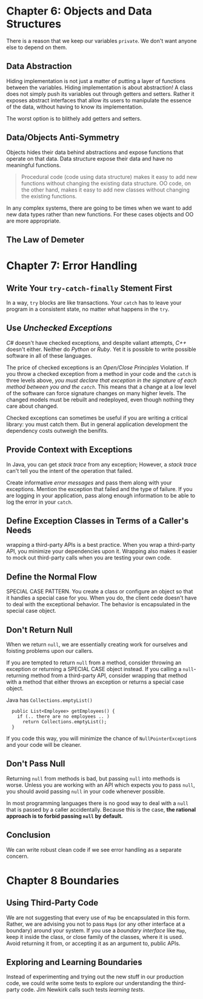 # Chapter 6: Objects and Data Structures
There is a reason that we keep our variables `private`. We don't want anyone else to depend on them.
## Data Abstraction
Hiding implementation is not just a matter of putting a layer of functions between the variables. Hiding implementation is about abstraction! A class does not simply push its variables out through getters and setters. Rather it exposes abstract interfaces that allow its users to manipulate the essence of the data, without having to know its implementation.

The worst option is to blithely add getters and setters.

## Data/Objects Anti-Symmetry
Objects hides their data behind abstractions and expose functions that operate on that data. Data structure expose their data and have no meaningful functions.

> Procedural code (code using data structure) makes it easy to add new functions without changing the existing data structure. OO code, on the other hand, makes it easy to add new classes without changing the existing functions.

In any complex systems, there are going to be times when we want to add new data types rather than new functions. For these cases objects and OO are more appropriate.

## The Law of Demeter

# Chapter 7: Error Handling
## Write Your `try-catch-finally` Stement First
In a way, `try` blocks are like transactions. Your `catch` has to leave your program in a consistent state, no matter what happens in the `try`.

## Use *Unchecked Exceptions*
*C#* doesn't have checked exceptions, and despite valiant attempts, *C++* doesn't either. Neither do *Python* or *Ruby*. Yet it is possible to write possible software in all of these languages.

The price of checked exceptions is an *Open/Close Principles* Violation. If you throw a checked exception from a method in your code and the `catch` is three levels above, *you must declare that exception in the signature of each method between you and the `catch`*. This means that a change at a low level of the software can force signature changes on many higher levels. The changed models must be rebuilt and redeployed, even though nothing they care about changed.

Checked exceptions can sometimes be useful if you are writing a critical library: you must catch them. But in general application development the dependency costs outweigh the benifits.

## Provide Context with Exceptions
In Java, you can get *stack trace* from any exception; However, a *stack trace* can't tell you the intent of the operation that failed.

Create informative *error messages* and pass them along with your exceptions. Mention the exception that failed and the type of failure. If you are logging in your application, pass along enough information to be able to log the error in your `catch`.

## Define Exception Classes in Terms of a Caller's Needs
wrapping a third-party APIs is a best practice. When you wrap a third-party API, you minimize your dependencies upon it. Wrapping also makes it easier to mock out third-party calls when you are testing your own code.

## Define the Normal Flow
SPECIAL CASE PATTERN. You create a class or configure an object so that it handles a special case for you. When you do, the client cede doesn't have to deal with the exceptional behavior. The behavior is encapsulated in the special case object.

## Don't Return Null
When we return `null`, we are essentially creating work for ourselves and foisting problems upon our callers.

If you are tempted to return `null` from a method, consider throwing an exception or returning a SPECIAL CASE object instead. If you calling a `null`-returning method from a third-party API, consider wrapping that method with a method that either throws an exception or returns a special case object.

Java has `Collections.emptyList()`

```
  public List<Employee> getEmployees() {
    if (.. there are no employees .. )
      return Collections.emptyList();
  }
```
If you code this way, you will minimize the chance of `NullPointerException`s and your code will be cleaner.

## Don't Pass Null
Returning `null` from methods is bad, but passing `null` into methods is worse. Unless you are working with an API which expects you to pass `null`, you should avoid passing `null` in your code whenever possible.

In most programming languages there is no good way to deal with a `null` that is passed by a caller accidentally. Because this is the case, **the rational approach is to forbid passing `null` by default.**

## Conclusion
We can write robust clean code if we see error handling as a separate concern.

# Chapter 8 Boundaries
## Using Third-Party Code
We are not suggesting that every use of `Map` be encapsulated in this form. Rather, we are advising you not to pass `Map`s (or any other interface at a boundary) around your system. If you use a *boundary interface* like `Map`, keep it inside the class, or close family of the classes, where it is used. Avoid returning it from, or accepting it as an argument to, public APIs.

## Exploring and Learning Boundaries
Instead of experimenting and trying out the new stuff in our production code, we could write some tests to explore our understanding the third-party code. Jim Newkirk calls such tests *learning tests*.
